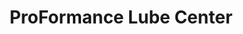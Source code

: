 ---
title: "ProFormance Lube Center"
url: /spokane-valley/proformance-lube-center/
shop: Autowerkstatt
---
